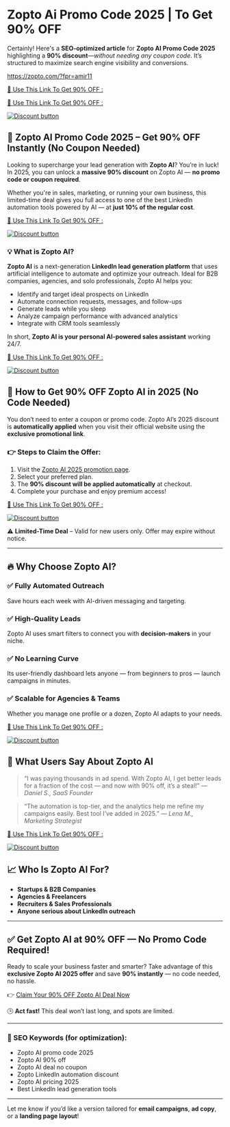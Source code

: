 # Zopto Ai Promo Code 2025 | To Get 90% OFF


Certainly! Here's a **SEO-optimized article** for **Zopto AI Promo Code 2025** highlighting a **90% discount**—*without needing any coupon code*. It’s structured to maximize search engine visibility and conversions.

https://zopto.com/?fpr=amir11


[🎁 Use This Link To Get 90% OFF :
](https://zopto.com/?fpr=amir11
)


[🎁 Use This Link To Get 90% OFF :
](https://zopto.com/?fpr=amir11
)


[![Discount button](https://github.com/user-attachments/assets/3b2d4ae3-e5cc-4ebc-ac12-fe898c93587a)](https://zopto.com/?fpr=amir11
)

## 🚀 Zopto AI Promo Code 2025 – Get 90% OFF Instantly (No Coupon Needed)

Looking to supercharge your lead generation with **Zopto AI**? You’re in luck! In 2025, you can unlock a **massive 90% discount** on Zopto AI — **no promo code or coupon required**.

Whether you're in sales, marketing, or running your own business, this limited-time deal gives you full access to one of the best LinkedIn automation tools powered by AI — at **just 10% of the regular cost**.

[🎁 Use This Link To Get 90% OFF :
](https://zopto.com/?fpr=amir11
)


[![Discount button](https://github.com/user-attachments/assets/3b2d4ae3-e5cc-4ebc-ac12-fe898c93587a)](https://zopto.com/?fpr=amir11
)
### 💡 What is Zopto AI?

**Zopto AI** is a next-generation **LinkedIn lead generation platform** that uses artificial intelligence to automate and optimize your outreach. Ideal for B2B companies, agencies, and solo professionals, Zopto AI helps you:

* Identify and target ideal prospects on LinkedIn
* Automate connection requests, messages, and follow-ups
* Generate leads while you sleep
* Analyze campaign performance with advanced analytics
* Integrate with CRM tools seamlessly

In short, **Zopto AI is your personal AI-powered sales assistant** working 24/7.



[🎁 Use This Link To Get 90% OFF :
](https://zopto.com/?fpr=amir11
)


[![Discount button](https://github.com/user-attachments/assets/3b2d4ae3-e5cc-4ebc-ac12-fe898c93587a)](https://zopto.com/?fpr=amir11
)



## 🎁 How to Get 90% OFF Zopto AI in 2025 (No Code Needed)

You don’t need to enter a coupon or promo code. Zopto AI’s 2025 discount is **automatically applied** when you visit their official website using the **exclusive promotional link**.

### 👉 Steps to Claim the Offer:

1. Visit the [Zopto AI 2025 promotion page](#).
2. Select your preferred plan.
3. The **90% discount will be applied automatically** at checkout.
4. Complete your purchase and enjoy premium access!



[🎁 Use This Link To Get 90% OFF :
](https://zopto.com/?fpr=amir11
)


[![Discount button](https://github.com/user-attachments/assets/3b2d4ae3-e5cc-4ebc-ac12-fe898c93587a)](https://zopto.com/?fpr=amir11
)


⚠️ **Limited-Time Deal** – Valid for new users only. Offer may expire without notice.

---

## 🔥 Why Choose Zopto AI?

### ✅ Fully Automated Outreach

Save hours each week with AI-driven messaging and targeting.

### ✅ High-Quality Leads

Zopto AI uses smart filters to connect you with **decision-makers** in your niche.

### ✅ No Learning Curve

Its user-friendly dashboard lets anyone — from beginners to pros — launch campaigns in minutes.

### ✅ Scalable for Agencies & Teams

Whether you manage one profile or a dozen, Zopto AI adapts to your needs.



[🎁 Use This Link To Get 90% OFF :
](https://zopto.com/?fpr=amir11
)


[![Discount button](https://github.com/user-attachments/assets/3b2d4ae3-e5cc-4ebc-ac12-fe898c93587a)](https://zopto.com/?fpr=amir11
)



## 💬 What Users Say About Zopto AI

> “I was paying thousands in ad spend. With Zopto AI, I get better leads for a fraction of the cost — and now with 90% off, it’s a steal!”
> — *Daniel S., SaaS Founder*

> “The automation is top-tier, and the analytics help me refine my campaigns easily. Best tool I’ve added in 2025.”
> — *Lena M., Marketing Strategist*



[🎁 Use This Link To Get 90% OFF :
](https://zopto.com/?fpr=amir11
)


[![Discount button](https://github.com/user-attachments/assets/3b2d4ae3-e5cc-4ebc-ac12-fe898c93587a)](https://zopto.com/?fpr=amir11
)

## 📈 Who Is Zopto AI For?

* **Startups & B2B Companies**
* **Agencies & Freelancers**
* **Recruiters & Sales Professionals**
* **Anyone serious about LinkedIn outreach**

---

## ✅ Get Zopto AI at 90% OFF — No Promo Code Required!

Ready to scale your business faster and smarter? Take advantage of this **exclusive Zopto AI 2025 offer** and save **90% instantly** — no code needed, no hassle.

👉 [Claim Your 90% OFF Zopto AI Deal Now](#)

🕒 **Act fast!** This deal won’t last long, and spots are limited.

---

### 📌 SEO Keywords (for optimization):

* Zopto AI promo code 2025
* Zopto AI 90% off
* Zopto AI deal no coupon
* Zopto LinkedIn automation discount
* Zopto AI pricing 2025
* Best LinkedIn lead generation tools

---

Let me know if you’d like a version tailored for **email campaigns**, **ad copy**, or a **landing page layout**!
